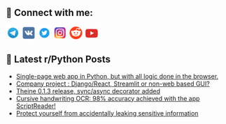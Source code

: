 ## 🔎 Connect with me:
[<img src="https://github.com/bullbesh/bullbesh/blob/main/images/Telegram.png" width="32" height="32" />](https://t.me/bullbesh)
[<img src="https://github.com/bullbesh/bullbesh/blob/main/images/VK.png" width="32" height="32" />](https://vk.com/bullbesh)
[<img src="https://github.com/bullbesh/bullbesh/blob/main/images/Twitter.png" width="32" height="32" />](https://twitter.com/bullbesh1)
[<img src="https://github.com/bullbesh/bullbesh/blob/main/images/Instagram.png" width="32" height="32" />](https://www.instagram.com/bullbesh)
[<img src="https://github.com/bullbesh/bullbesh/blob/main/images/Reddit.png" width="32" height="32" />](https://www.reddit.com/user/bullbesh)
[<img src="https://github.com/bullbesh/bullbesh/blob/main/images/YouTube.png" width="32" height="32" />](https://www.youtube.com/channel/UCtfjRs6uzgq5mfm8S06WTcg)

## 📕 Latest r/Python Posts
<!-- BLOG-POST-LIST:START -->
- [Single-page web app in Python, but with all logic done in the browser.](https://www.reddit.com/r/Python/comments/114axwn/singlepage_web_app_in_python_but_with_all_logic/)
- [Company project : Django/React, Streamlit or non-web based GUI?](https://www.reddit.com/r/Python/comments/1149swv/company_project_djangoreact_streamlit_or_nonweb/)
- [Theine 0.1.3 release, sync/async decorator added](https://www.reddit.com/r/Python/comments/1148b76/theine_013_release_syncasync_decorator_added/)
- [Cursive handwriting OCR: 98% accuracy achieved with the app ScriptReader!](https://www.reddit.com/r/Python/comments/1147mfp/cursive_handwriting_ocr_98_accuracy_achieved_with/)
- [Protect yourself from accidentally leaking sensitive information](https://www.reddit.com/r/Python/comments/1145nhv/protect_yourself_from_accidentally_leaking/)
<!-- BLOG-POST-LIST:END -->
